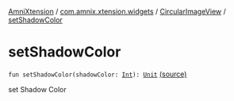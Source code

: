 [AmniXtension](../../index.md) / [com.amnix.xtension.widgets](../index.md) / [CircularImageView](index.md) / [setShadowColor](./set-shadow-color.md)

# setShadowColor

`fun setShadowColor(shadowColor: `[`Int`](https://kotlinlang.org/api/latest/jvm/stdlib/kotlin/-int/index.html)`): `[`Unit`](https://kotlinlang.org/api/latest/jvm/stdlib/kotlin/-unit/index.html) [(source)](https://github.com/AmniX/AmniXTension/tree/master/AmniXtension/src/main/java/com/amnix/xtension/widgets/CircularImageView.kt#L144)

set Shadow Color

